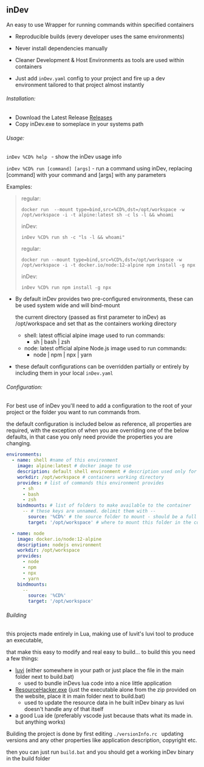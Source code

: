 ## inDev



An easy to use Wrapper for running commands within specified containers 



- Reproducible builds (every developer uses the same environments)

- Never install dependencies manually

- Cleaner Development & Host Environments as tools are used within containers
- Just add `inDev.yaml` config to your project and fire up a dev environment tailored to that project almost instantly



###### Installation:

* Download the Latest Release [Releases](https://github.com/SvalTek/inDev/releases)
* Copy inDev.exe to someplace in your systems path

###### Usage:

`inDev %CD% help ` - show the inDev usage info

`inDev %CD% run [command] [args]` - run a command using inDev, replacing [command] with your command and [args] with any parameters

Examples:

> regular:
>
>  `docker run  --mount type=bind,src=%CD%,dst=/opt/workspace -w /opt/workspace -i -t alpine:latest sh -c ls -l && whoami`
>
> inDev:
>
>  `inDev %CD% run sh -c "ls -l && whoami"`
>
> regular:
>
>  `docker run --mount type=bind,src=%CD%,dst=/opt/workspace -w /opt/workspace -i -t docker.io/node:12-alpine npm install -g npx`
>
> inDev:
>
>  `inDev %CD% run npm install -g npx`

* By default inDev provides two pre-configured environments, these can be used system wide and will bind-mount

  the current directory (passed as first parameter to inDev) as /opt/workspace and set that as the containers working directory

  * shell: latest official alpine image used to run commands:
    * sh | bash | zsh
  * node: latest official alpine Node.js image used to run commands:
    * node | npm | npx | yarn

* these default configurations can be overridden partially or entirely by including them in your local `inDev.yaml`



###### Configuration:

For best use of inDev you'll need to add a configuration to the root of your project or the folder you want to run commands from.

the default configuration is included below as reference,  all properties are required, with the exception of when you are overriding one of the below defaults, in that case you only need provide the properties you are changing.

```yaml
environments:
  - name: shell #name of this environment
    image: alpine:latest # docker image to use
    description: default shell environment # description used only for your reference here currently
    workdir: /opt/workspace # containers working directory
    provides: # list of commands this environment provides
      - sh
      - bash
      - zsh
    bindmounts: # list of folders to make available to the container
      -- # these keys are unnamed. delimit them with --
        source: '%CD%' # the source folder to mount - should be a full windows path
        target: '/opt/workspace' # where to mount this folder in the container - use unix paths

  - name: node
    image: docker.io/node:12-alpine
    description: nodejs environment
    workdir: /opt/workspace
    provides:
      - node
      - npm
      - npx
      - yarn
    bindmounts:
      --
        source: '%CD%'
        target: '/opt/workspace'
```





###### Building

this projects made entirely in Lua,  making use of luvit's luvi tool to produce an executable,

that make this easy to modify and real easy to build...
to build this you need a few things:

- [luvi](https://github.com/luvit/luvi/releases) (either somewhere in your path or just place the file in the main folder next to build.bat)
  - used to bundle inDevs lua code into a nice little application
- [ResourceHacker.exe](http://www.angusj.com/resourcehacker/) (just the executable alone from the zip provided on the website, place it in main folder next to build.bat)
  - used to update the resource data in he built inDev  binary  as luvi doesn't handle any of that itself
- a good Lua ide (preferably vscode just because thats what its made in. but anything works)

Building the project is done by first editing `./versionInfo.rc ` updating versions and any other properties like application description, copyright etc.

then you can just run `build.bat` and you should get a working inDev binary in the build folder

